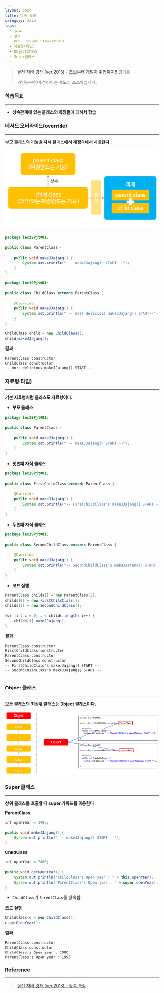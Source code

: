 ```yaml
---
layout: post
title: 상속 특징
category: Java
tags:
  - java
  - 상속
  - 메서드 오버라이드(override)
  - 자료형(타입)
  - Object클래스
  - Super클래스
---
```




> [실전 자바 강좌 (ver.2018) - 초보부터 개발자 취업까지!!](https://www.inflearn.com/course/%EC%8B%A4%EC%A0%84-%EC%9E%90%EB%B0%94_java-renew/) 강의를
>
> 개인공부하며 정리하는 용도의 포스팅입니다.



### 학습목표

---

- **상속관계에 있는 클래스의 특징들에 대해서 학습**



### 메서드 오버라이드(override)

---

**부모 클래스의 기능을 자식 클래스에서 재정의해서 사용한다.**



![메서드오버라이드](/assets/Java/메서드오버라이드.png)



```java
package lec19Pjt001;

public class ParentClass {
    
    public void makeJJajang() {
        System.out.println(" -- makeJJajang() START --");
    }
}
```



```java
package lec19Pjt001;

public class ChildClass extends ParentClass {
    
    @Override
    public void makeJJajang() {
        System.out.println(" -- more delicious makeJJajang() START--");
    }
}
```



```java
ChildClass child = new ChildClass();
child.makeJJajang();
```



**결과**

```
ParentClass constructor
ChildClass constructor
-- more delicious makeJJajang() START --
```





### 자료형(타입)

---

**기본 자료형처럼 클래스도 자료형이다.**

- **부모 클래스**

```java
package lec19Pjt001;

public class ParentClass {
    
    public void makeJJajang() {
        System.out.println(" -- makeJJajang() START --");
    }
}
```



- **첫번째 자식 클래스**

```java
package lec19Pjt001;

public class FirstChildClass extends ParentClass {
    
    @Override
    public void makeJJajang() {
        System.out.println("-- FirstChildClass's makeJJajang() START --");
    }
}
```



- **두번째 자식 클래스**

```java
package lec19Pjt001;

public class SecondChildClass extends ParentClass {
    
    @Override
    public void makeJJajang() {
        System.out.println("-- SecondChildClass's makeJJajang() START --");
    }
}
```





- **코드 실행**

```java
ParentClass childs[] = new ParentClass[2];
childs[0] = new FirstChildClass();
childs[1] = new SecondChildClass();

for (int i = 0; i < chlids.length; i++) {
    childs[i].makeJJajang();
}
```



**결과**

```
ParentClass constructor
FirstChildClass constructor
ParentClass constructor
SecondChildClass constructor
-- FirstChildClass's makeJJajang() START --
-- SecondChildClass's makeJJajang() START --
```



```java

```



### Object 클래스

------

**모든 클래스의 최상위 클래스는 Object 클래스이다.**



![object클래스](/assets/Java/object클래스.png)



### Super 클래스

------

**상위 클래스를 호출할 때 super 키워드를 이용한다**



**ParentClass**

```java
int openYear = 1995;

public void makeJJajang() {
    System.out.println(" -- makeJJajang() START --");
}
```



**ChildClass**

```java
int openYear = 2000;

public void getOpenYear() {
    System.out.println("ChildClass's Open year : " + this.openYear);
    System.out.println("ParentClass's Open year : " + super.openYear);
}
```



- `ChildClass`가 `ParentClass`를 상속함.



**코드 실행**

```java
ChildClass c = new ChildClass();
c.getOpenYear();
```



**결과**

```
ParentClass constructor
ChildClass constructor
ChildClass's Open year : 2000
ParentClass's Open year : 1995
```





### Reference

---

> [실전 자바 강좌 (ver.2018) - 상속 특징](https://www.inflearn.com/course/%EC%8B%A4%EC%A0%84-%EC%9E%90%EB%B0%94_java-renew/%EC%83%81%EC%86%8D-%ED%8A%B9%EC%A7%95/)

